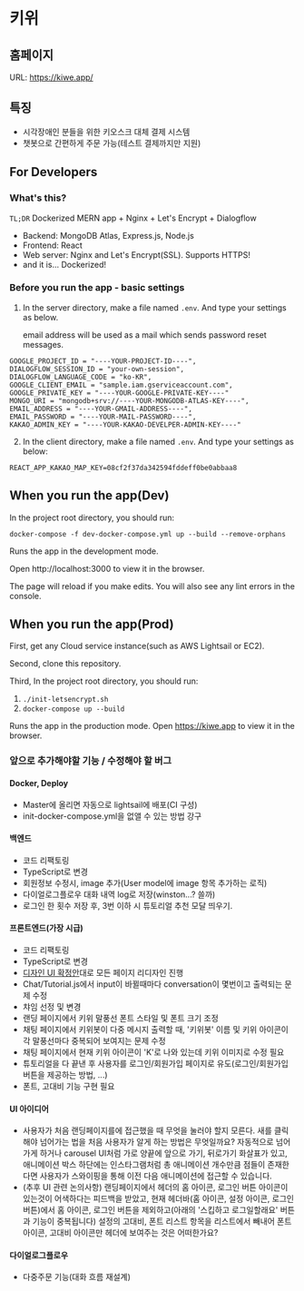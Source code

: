 # 키위

## 홈페이지

URL: https://kiwe.app/

## 특징

- 시각장애인 분들을 위한 키오스크 대체 결제 시스템
- 챗봇으로 간편하게 주문 가능(테스트 결제까지만 지원)

## For Developers

### What's this?

`TL;DR` Dockerized MERN app + Nginx + Let's Encrypt + Dialogflow

- Backend: MongoDB Atlas, Express.js, Node.js
- Frontend: React
- Web server: Nginx and Let's Encrypt(SSL). Supports HTTPS!
- and it is... Dockerized!

### Before you run the app - basic settings

1. In the server directory, make a file named `.env`.
   And type your settings as below.

   email address will be used as a mail which sends password reset messages.

```
GOOGLE_PROJECT_ID = "----YOUR-PROJECT-ID----",
DIALOGFLOW_SESSION_ID = "your-own-session",
DIALOGFLOW_LANGUAGE_CODE = "ko-KR",
GOOGLE_CLIENT_EMAIL = "sample.iam.gserviceaccount.com",
GOOGLE_PRIVATE_KEY = "----YOUR-GOOGLE-PRIVATE-KEY----"
MONGO_URI = "mongodb+srv://----YOUR-MONGODB-ATLAS-KEY----",
EMAIL_ADDRESS = "----YOUR-GMAIL-ADDRESS----",
EMAIL_PASSWORD = "----YOUR-MAIL-PASSWORD----",
KAKAO_ADMIN_KEY = "----YOUR-KAKAO-DEVELPER-ADMIN-KEY----"
```

2. In the client directory, make a file named `.env`.
   And type your settings as below:

```
REACT_APP_KAKAO_MAP_KEY=08cf2f37da342594fddeff0be0abbaa8
```

## When you run the app(Dev)

In the project root directory, you should run:

`docker-compose -f dev-docker-compose.yml up --build --remove-orphans`

Runs the app in the development mode.

Open http://localhost:3000 to view it in the browser.

The page will reload if you make edits.
You will also see any lint errors in the console.

## When you run the app(Prod)

First, get any Cloud service instance(such as AWS Lightsail or EC2).

Second, clone this repository.

Third, In the project root directory, you should run:

1. `./init-letsencrypt.sh`
2. `docker-compose up --build`

Runs the app in the production mode.
Open https://kiwe.app to view it in the browser.

### 앞으로 추가해야할 기능 / 수정해야 할 버그

#### Docker, Deploy

- Master에 올리면 자동으로 lightsail에 배포(CI 구성)
- init-docker-compose.yml을 없앨 수 있는 방법 강구

#### 백엔드

- 코드 리팩토링
- TypeScript로 변경
- 회원정보 수정시, image 추가(User model에 image 항목 추가하는 로직)
- 다이얼로그플로우 대화 내역 log로 저장(winston...? 쓸까)
- 로그인 한 횟수 저장 후, 3번 이하 시 튜토리얼 추천 모달 띄우기.

#### 프론트엔드(가장 시급)

- 코드 리팩토링
- TypeScript로 변경
- [디자인 UI 확정안](https://www.figma.com/file/5MW2EAMDmQ6UtYHcaolFc4/KIWE?node-id=0%3A1)대로 모든 페이지 리디자인 진행
- Chat/Tutorial.js에서 input이 바뀔때마다 conversation이 몇번이고 출력되는 문제 수정
- 챠임 선정 및 변경
- 랜딩 페이지에서 키위 말풍선 폰트 스타일 및 폰트 크기 조정
- 채팅 페이지에서 키위봇이 다중 메시지 출력할 때, '키위봇' 이름 및 키위 아이콘이 각 말풍선마다 중복되어 보여지는 문제 수정
- 채팅 페이지에서 현재 키위 아이콘이 'K'로 나와 있는데 키위 이미지로 수정 필요
- 튜토리얼을 다 끝낸 후 사용자를 로그인/회원가입 페이지로 유도(로그인/회원가입 버튼을 제공하는 방법, ...)
- 폰트, 고대비 기능 구현 필요

#### UI 아이디어

- 사용자가 처음 랜딩페이지를에 접근했을 때 무엇을 눌러야 할지 모른다. 새를 클릭해야 넘어가는 법을 처음 사용자가 알게 하는 방법은 무엇일까요? 자동적으로 넘어가게 하거나 carousel UI처럼 가로 양끝에 앞으로 가기, 뒤로가기 화살표가 있고, 애니메이션 박스 하단에는 인스타그램처럼 총 애니메이션 개수만큼 점들이 존재한다면 사용자가 스와이핑을 통해 이전 다음 애니메이션에 접근할 수 있습니다.
- (추후 UI 관련 논의사항) 랜딩페이지에서 헤더의 홈 아이콘, 로그인 버튼 아이콘이 있는것이 어색하다는 피드백을 받았고, 현재 헤더바(홈 아이콘, 설정 아이콘, 로그인 버튼)에서 홈 아이콘, 로그인 버튼을 제외하고(아래의 '스킵하고 로그일할래요' 버튼과 기능이 중복됩니다) 설정의 고대비, 폰트 리스트 항목을 리스트에서 빼내어 폰트 아이콘, 고대비 아이콘만 헤더에 보여주는 것은 어떠한가요?

#### 다이얼로그플로우

- 다중주문 기능(대화 흐름 재설계)
